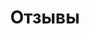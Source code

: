 ---
# Feel free to add content and custom Front Matter to this file.
# To modify the layout, see https://jekyllrb.com/docs/themes/#overriding-theme-defaults

layout: feedback
title: Отзывы
permalink: /feedback/
---